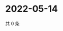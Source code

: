 # 2022-05-14

共 0 条

<!-- BEGIN WEIBO -->
<!-- 最后更新时间 Sat May 14 2022 03:00:41 GMT+0800 (China Standard Time) -->

<!-- END WEIBO -->
